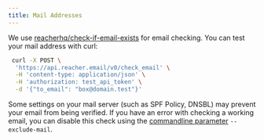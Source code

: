 ```yaml
---
title: Mail Addresses
---
```


We use [reacherhq/check-if-email-exists](https://github.com/reacherhq/check-if-email-exists) for email checking.
You can test your mail address with curl:

```bash
 curl -X POST \
  'https://api.reacher.email/v0/check_email' \
  -H 'content-type: application/json' \
  -H 'authorization: test_api_token' \
  -d '{"to_email": "box@domain.test"}'
```

Some settings on your mail server (such as SPF Policy, DNSBL) may prevent your email from being verified.
If you have an error with checking a working email, you can disable this check using the
[commandline parameter](https://github.com/lycheeverse/lychee#commandline-parameters) `--exclude-mail`.
